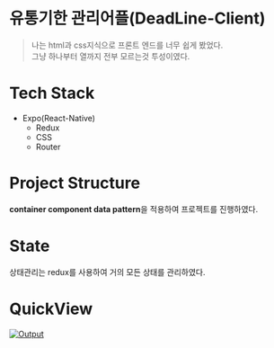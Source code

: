 # 유통기한 관리어플(DeadLine-Client)
>나는 html과 css지식으로 프론트 엔드를 너무 쉽게 봤었다. <br>
>그냥 하나부터 열까지 전부 모르는것 투성이였다.

# Tech Stack
- Expo(React-Native)
  - Redux
  - CSS
  - Router
# Project Structure
**container component data pattern**을 적용하여 프로젝트를 진행하였다.

# State
상태관리는 redux를 사용하여 거의 모든 상태를 관리하였다.

# QuickView

[![Output](https://user-images.githubusercontent.com/56459078/154798156-16ebb655-4c61-4efa-816a-e865318e8bdb.png)](https://youtu.be/_gnYCD-SFpA)
